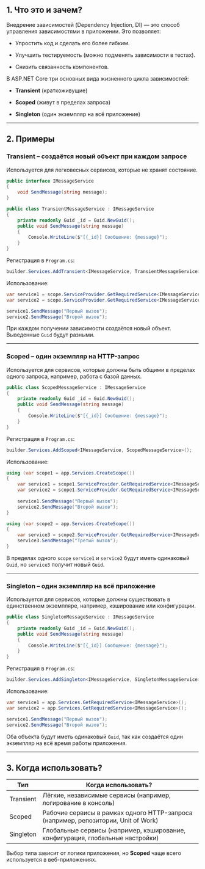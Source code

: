 ## 1. Что это и зачем?

Внедрение зависимостей (Dependency Injection, DI) — это способ управления зависимостями в приложении. Это позволяет:

- Упростить код и сделать его более гибким.
    
- Улучшить тестируемость (можно подменять зависимости в тестах).
    
- Снизить связанность компонентов.
    

В ASP.NET Core три основных вида жизненного цикла зависимостей:

- **Transient** (краткоживущие)
    
- **Scoped** (живут в пределах запроса)
    
- **Singleton** (один экземпляр на всё приложение)
    

---

## 2. Примеры

### **Transient** – создаётся новый объект при каждом запросе

Используется для легковесных сервисов, которые не хранят состояние.

``` csharp
public interface IMessageService
{
    void SendMessage(string message);
}

public class TransientMessageService : IMessageService
{
    private readonly Guid _id = Guid.NewGuid();
    public void SendMessage(string message)
    {
        Console.WriteLine($"[{_id}] Сообщение: {message}");
    }
}
```

Регистрация в `Program.cs`:

``` csharp
builder.Services.AddTransient<IMessageService, TransientMessageService>();
```

Использование:

``` csharp
var service1 = scope.ServiceProvider.GetRequiredService<IMessageService>();
var service2 = scope.ServiceProvider.GetRequiredService<IMessageService>();

service1.SendMessage("Первый вызов");
service2.SendMessage("Второй вызов");
```

При каждом получении зависимости создаётся новый объект. Выведенные `Guid` будут разными.

---

### **Scoped** – один экземпляр на HTTP-запрос

Используется для сервисов, которые должны быть общими в пределах одного запроса, например, работа с базой данных.

``` csharp
public class ScopedMessageService : IMessageService
{
    private readonly Guid _id = Guid.NewGuid();
    public void SendMessage(string message)
    {
        Console.WriteLine($"[{_id}] Сообщение: {message}");
    }
}
```

Регистрация в `Program.cs`:

``` csharp
builder.Services.AddScoped<IMessageService, ScopedMessageService>();
```

Использование:

``` csharp
using (var scope1 = app.Services.CreateScope())
{
    var service1 = scope1.ServiceProvider.GetRequiredService<IMessageService>();
    var service2 = scope1.ServiceProvider.GetRequiredService<IMessageService>();
    
    service1.SendMessage("Первый вызов");
    service2.SendMessage("Второй вызов");
}

using (var scope2 = app.Services.CreateScope())
{
    var service3 = scope2.ServiceProvider.GetRequiredService<IMessageService>();
    service3.SendMessage("Третий вызов");
}
```

В пределах одного `scope` `service1` и `service2` будут иметь одинаковый `Guid`, но `service3` получит новый `Guid`.

---

### **Singleton** – один экземпляр на всё приложение

Используется для сервисов, которые должны существовать в единственном экземпляре, например, кэширование или конфигурации.

``` csharp
public class SingletonMessageService : IMessageService
{
    private readonly Guid _id = Guid.NewGuid();
    public void SendMessage(string message)
    {
        Console.WriteLine($"[{_id}] Сообщение: {message}");
    }
}
```

Регистрация в `Program.cs`:

``` csharp
builder.Services.AddSingleton<IMessageService, SingletonMessageService>();
```

Использование:

``` csharp
var service1 = app.Services.GetRequiredService<IMessageService>();
var service2 = app.Services.GetRequiredService<IMessageService>();

service1.SendMessage("Первый вызов");
service2.SendMessage("Второй вызов");
```

Оба объекта будут иметь одинаковый `Guid`, так как создаётся один экземпляр на всё время работы приложения.

---

## 3. Когда использовать?

| Тип       | Когда использовать?                                                                |
| --------- | ---------------------------------------------------------------------------------- |
| Transient | Лёгкие, независимые сервисы (например, логирование в консоль)                      |
| Scoped    | Рабочие сервисы в рамках одного HTTP-запроса (например, репозитории, Unit of Work) |
| Singleton | Глобальные сервисы (например, кэширование, конфигурация, глобальные настройки)     |

Выбор типа зависит от логики приложения, но **Scoped** чаще всего используется в веб-приложениях.